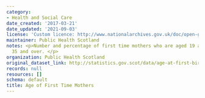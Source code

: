 ```yaml
---
category:
- Health and Social Care
date_created: '2017-03-21'
date_updated: '2021-09-03'
license: 'Custom licence: http://www.nationalarchives.gov.uk/doc/open-government-licence/version/3/'
maintainer: Public Health Scotland
notes: <p>Number and percentage of first time mothers who are aged 19 and under, or
  35 and over. </p>
organization: Public Health Scotland
original_dataset_link: http://statistics.gov.scot/data/age-at-first-birth
records: null
resources: []
schema: default
title: Age of First Time Mothers
---
```


